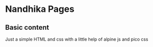 # Nandhika Pages

## Basic content
Just a simple HTML and css with a little help of alpine js and pico css
